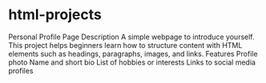 # html-projects
Personal Profile Page Description A simple webpage to introduce yourself. This project helps beginners learn how to structure content with HTML elements such as headings, paragraphs, images, and links.  Features Profile photo Name and short bio List of hobbies or interests Links to social media profiles
